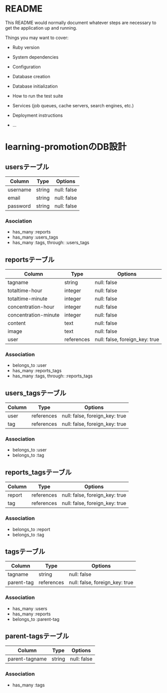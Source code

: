 # README

This README would normally document whatever steps are necessary to get the
application up and running.

Things you may want to cover:

* Ruby version

* System dependencies

* Configuration

* Database creation

* Database initialization

* How to run the test suite

* Services (job queues, cache servers, search engines, etc.)

* Deployment instructions

* ...

# learning-promotionのDB設計
## usersテーブル
|Column|Type|Options|
|------|----|-------|
|username|string|null: false|
|email|string|null: false|
|password|string|null: false|
### Asociation
- has_many :reports
- has_many :users_tags
- has_many  :tags, through: :users_tags

## reportsテーブル
|Column|Type|Options|
|------|----|-------|
|tagname|string|null: false|
|totaltime-hour|integer|null: false|
|totaltime-minute|integer|null: false|
|concentration-hour|integer|null: false|
|concentration-minute|integer|null: false|
|content|text|null: false|
|image|text|null: false|
|user|references|null: false, foreign_key: true|
### Association
- belongs_to :user
- has_many :reports_tags
- has_many  :tags, through: :reports_tags

## users_tagsテーブル
|Column|Type|Options|
|------|----|-------|
|user|references|null: false, foreign_key: true|
|tag|references|null: false, foreign_key: true|
### Association
- belongs_to :user
- belongs_to :tag

## reports_tagsテーブル
|Column|Type|Options|
|------|----|-------|
|report|references|null: false, foreign_key: true|
|tag|references|null: false, foreign_key: true|
### Association
- belongs_to :report
- belongs_to :tag

## tagsテーブル
|Column|Type|Options|
|------|----|-------|
|tagname|string|null: false|
|parent-tag|references|null: false, foreign_key: true|
### Association
- has_many :users
- has_many :reports
- belongs_to :parent-tag

## parent-tagsテーブル
|Column|Type|Options|
|------|----|-------|
|parent-tagname|string|null: false|
### Association
- has_many :tags